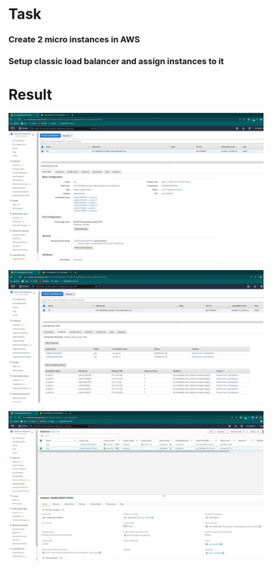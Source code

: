 # Task

### Create 2 micro instances in AWS
### Setup classic load balancer and assign instances to it

# Result

![alt load balancer](images/lb1.jpg)

![alt load balancer](images/lb2.jpg)

![alt instances](images/lb3.jpg)
